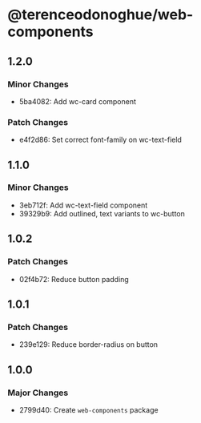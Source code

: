 # @terenceodonoghue/web-components

## 1.2.0

### Minor Changes

- 5ba4082: Add wc-card component

### Patch Changes

- e4f2d86: Set correct font-family on wc-text-field

## 1.1.0

### Minor Changes

- 3eb712f: Add wc-text-field component
- 39329b9: Add outlined, text variants to wc-button

## 1.0.2

### Patch Changes

- 02f4b72: Reduce button padding

## 1.0.1

### Patch Changes

- 239e129: Reduce border-radius on button

## 1.0.0

### Major Changes

- 2799d40: Create `web-components` package
